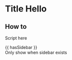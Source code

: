 # Title Hello

## How to

Script here

<script setup>
import { useSidebar } from 'vitepress/theme'

const { hasSidebar } = useSidebar()
</script>


<div> {{ hasSidebar }} </div>
  <div v-if="hasSidebar">Only show when sidebar exists</div>
